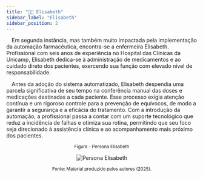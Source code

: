 ```yaml
---
title: "👩🏾 Elisabeth"
sidebar_label: "Elisabeth"
sidebar_position: 2
---
```


&emsp;Em segunda instância, mas também muito impactada pela implementação da automação farmacêutica, encontra-se a enfermeira Elisabeth. Profissional com seis anos de experiência no Hospital das Clínicas da Unicamp, Elisabeth dedica-se à administração de medicamentos e ao cuidado direto dos pacientes, exercendo sua função com elevado nível de responsabilidade.

&emsp;Antes da adoção do sistema automatizado, Elisabeth despendia uma parcela significativa de seu tempo na conferência manual das doses e medicações destinadas a cada paciente. Esse processo exigia atenção contínua e um rigoroso controle para a prevenção de equívocos, de modo a garantir a segurança e a eficácia do tratamento. Com a introdução da automação, a profissional passa a contar com um suporte tecnológico que reduz a incidência de falhas e otimiza sua rotina, permitindo que seu foco seja direcionado à assistência clínica e ao acompanhamento mais próximo dos pacientes.

<div align="center">

  <sub>Figura - Persona Elisabeth</sub>

  <img src="/img/persona_elisabeth.png" alt="Persona Elisabeth"></img>

  <sup>Fonte: Material produzido pelos autores (2025).</sup>

</div>